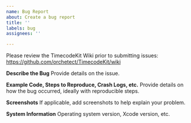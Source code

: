 ```yaml
---
name: Bug Report
about: Create a bug report
title: ''
labels: bug
assignees: ''

---
```


Please review the TimecodeKit Wiki prior to submitting issues:
https://github.com/orchetect/TimecodeKit/wiki


**Describe the Bug**
Provide details on the issue.


**Example Code, Steps to Reproduce, Crash Logs, etc.**
Provide details on how the bug occurred, ideally with reproducible steps.


**Screenshots**
If applicable, add screenshots to help explain your problem.


**System Information**
Operating system version, Xcode version, etc.
